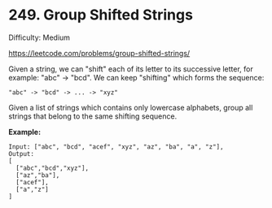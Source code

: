 # 249. Group Shifted Strings

Difficulty: Medium

https://leetcode.com/problems/group-shifted-strings/

Given a string, we can "shift" each of its letter to its successive letter, for example: "abc" -> "bcd". We can keep "shifting" which forms the sequence:
```
"abc" -> "bcd" -> ... -> "xyz"
```
Given a list of strings which contains only lowercase alphabets, group all strings that belong to the same shifting sequence.

**Example:**
```
Input: ["abc", "bcd", "acef", "xyz", "az", "ba", "a", "z"],
Output: 
[
  ["abc","bcd","xyz"],
  ["az","ba"],
  ["acef"],
  ["a","z"]
]
```
